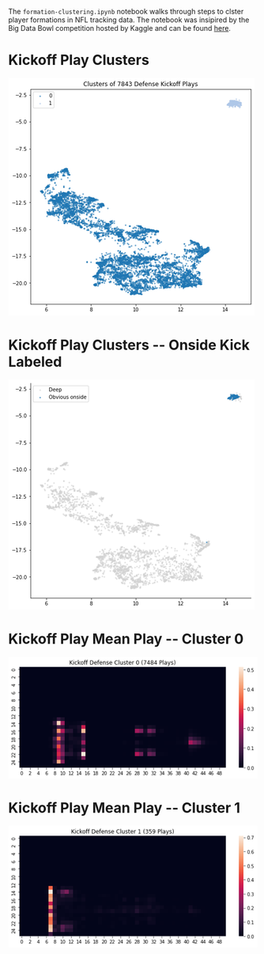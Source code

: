 The `formation-clustering.ipynb` notebook walks through steps to clster player formations in NFL tracking data. The notebook was insipired by the Big Data Bowl competition hosted by Kaggle and can be found [here](https://www.kaggle.com/kevinarvai/formation-clustering).

# Kickoff Play Clusters
![](images/defense_kickoff_clusters.png)

# Kickoff Play Clusters -- Onside Kick Labeled
![](images/defense_kickoff_clusters_onside.png)

# Kickoff Play Mean Play -- Cluster 0
![](images/mean_defense_kickoff_onside_0.png)

# Kickoff Play Mean Play -- Cluster 1
![](images/mean_defense_kickoff_onside_1.png)